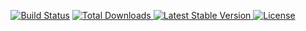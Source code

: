 
<p align="center">
<a href="https://travis-ci.org/srustamov/framework"><img src="https://travis-ci.org/srustamov/framework.svg" alt="Build Status"></a>
<a href="https://packagist.org/packages/srustamov/framework">
<img src="https://poser.pugx.org/srustamov/framework/d/total.svg" alt="Total Downloads">
</a>
<a href="https://packagist.org/packages/srustamov/framework">
<img src="https://poser.pugx.org/srustamov/framework/v/stable.svg" alt="Latest Stable Version">
</a>
<a href="https://packagist.org/packages/srustamov/framework">
<img src="https://poser.pugx.org/srustamov/framework/license.svg" alt="License">
</a>
</p>
